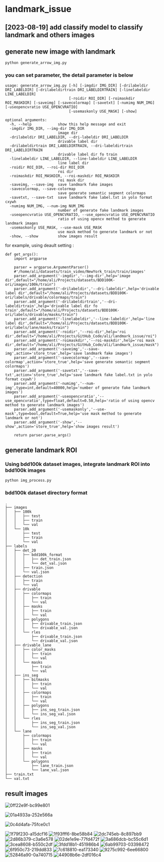 # landmark_issue

## [2023-08-19] add classify model to classify landmark and others images

## generate new image with landmark
```
python generate_arrow_img.py
```
### you can set parameter, the detail parameter is below
```
usage: generate_arrow_img.py [-h] [-imgdir IMG_DIR] [-drilabeldir DRI_LABELDIR] [-drilabeldirtrain DRI_LABELDIRTRAIN] [-linelabeldir LINE_LABELDIR]
                             [-roidir ROI_DIR] [-roimaskdir ROI_MASKDIR] [-saveimg] [-savecolormap] [-savetxt] [-numimg NUM_IMG] [-useopencvratio USE_OPENCVRATIO]
                             [-usemaskonly USE_MASK] [-show]

optional arguments:
  -h, --help            show this help message and exit
  -imgdir IMG_DIR, --img-dir IMG_DIR
                        image dir
  -drilabeldir DRI_LABELDIR, --dri-labeldir DRI_LABELDIR
                        drivable label dir
  -drilabeldirtrain DRI_LABELDIRTRAIN, --dri-labeldirtrain DRI_LABELDIRTRAIN
                        drivable label dir fo train
  -linelabeldir LINE_LABELDIR, --line-labeldir LINE_LABELDIR
                        line label dir
  -roidir ROI_DIR, --roi-dir ROI_DIR
                        roi dir
  -roimaskdir ROI_MASKDIR, --roi-maskdir ROI_MASKDIR
                        roi mask dir
  -saveimg, --save-img  save landmark fake images
  -savecolormap, --save-colormap
                        save generate semantic segment colormaps
  -savetxt, --save-txt  save landmark fake label.txt in yolo format cxywh
  -numimg NUM_IMG, --num-img NUM_IMG
                        number of generate fake landmark images
  -useopencvratio USE_OPENCVRATIO, --use_opencvratio USE_OPENCVRATIO
                        ratio of using opencv method to generate landmark images
  -usemaskonly USE_MASK, --use-mask USE_MASK
                        use mask method to generate landmark or not
  -show, --show         show images result

```
for example, using deault setting : 
```
def get_args():
    import argparse
    
    parser = argparse.ArgumentParser()
    #'/home/ali/datasets/train_video/NewYork_train/train/images'
    parser.add_argument('-imgdir','--img-dir',help='image dir',default="/home/ali/Projects/datasets/BDD100K-ori/images/100k/train")
    parser.add_argument('-drilabeldir','--dri-labeldir',help='drivable label dir',default="/home/ali/Projects/datasets/BDD100K-ori/labels/drivable/colormaps/train")
    parser.add_argument('-drilabeldirtrain','--dri-labeldirtrain',help='drivable label dir fo train',default="/home/ali/Projects/datasets/BDD100K-ori/labels/drivable/masks/train")
    parser.add_argument('-linelabeldir','--line-labeldir',help='line label dir',default="/home/ali/Projects/datasets/BDD100K-ori/labels/lane/masks/train")
    parser.add_argument('-roidir','--roi-dir',help='roi dir',default="/home/ali/Projects/GitHub_Code/ali/landmark_issue/roi")
    parser.add_argument('-roimaskdir','--roi-maskdir',help='roi mask dir',default="/home/ali/Projects/GitHub_Code/ali/landmark_issue/mask")
    parser.add_argument('-saveimg','--save-img',action='store_true',help='save landmark fake images')
    parser.add_argument('-savecolormap','--save-colormap',action='store_true',help='save generate semantic segment colormaps')
    parser.add_argument('-savetxt','--save-txt',action='store_true',help='save landmark fake label.txt in yolo format cxywh')
    parser.add_argument('-numimg','--num-img',type=int,default=40000,help='number of generate fake landmark images')
    parser.add_argument('-useopencvratio','--use_opencvratio',type=float,default=0.50,help='ratio of using opencv method to generate landmark images')
    parser.add_argument('-usemaskonly','--use-mask',type=bool,default=True,help='use mask method to generate landmark or not')
    parser.add_argument('-show','--show',action='store_true',help='show images result')
   
    return parser.parse_args()  

```


## generate landmark ROI
### Using bdd100k dataset images, integrate landmark ROI into bdd100k images
```
python img_process.py
```
### bdd100k dataset directory format
```
.
├── images
│   ├── 100k
│   │   ├── test
│   │   ├── train
│   │   └── val
│   └── 10k
│       ├── test
│       ├── train
│       └── val
├── labels
│   ├── det_20
│   │   ├── bdd100k_format
│   │   │   ├── det_train.json
│   │   │   └── det_val.json
│   │   ├── train.json
│   │   └── val.json
│   ├── detection
│   │   ├── train
│   │   └── val
│   ├── drivable
│   │   ├── colormaps
│   │   │   ├── train
│   │   │   └── val
│   │   ├── masks
│   │   │   ├── train
│   │   │   └── val
│   │   ├── polygons
│   │   │   ├── drivable_train.json
│   │   │   └── drivable_val.json
│   │   └── rles
│   │       ├── drivable_train.json
│   │       └── drivable_val.json
│   ├── drivable_lane
│   │   ├── color_masks
│   │   │   ├── train
│   │   │   └── val
│   │   └── masks
│   │       ├── train
│   │       └── val
│   ├── ins_seg
│   │   ├── bitmasks
│   │   │   ├── train
│   │   │   └── val
│   │   ├── colormaps
│   │   │   ├── train
│   │   │   └── val
│   │   ├── polygons
│   │   │   ├── ins_seg_train.json
│   │   │   └── ins_seg_val.json
│   │   └── rles
│   │       ├── ins_seg_train.json
│   │       └── ins_seg_val.json
│   └── lane
│       ├── colormaps
│       │   ├── train
│       │   └── val
│       ├── masks
│       │   ├── train
│       │   └── val
│       └── polygons
│           ├── lane_train.json
│           └── lane_val.json
├── train.txt
└── val.txt
```


## result images
![0ff22e9f-bc99e801](https://github.com/cuteboyqq/landmark_issue/assets/58428559/58bae0d4-6044-4b6c-a2c7-f15798b05319)


![01a4933a-252e566a](https://github.com/cuteboyqq/landmark_issue/assets/58428559/fe18bc06-db9a-4c37-a30e-941cacab9839)


![0c4d4afa-75fce0c1](https://github.com/cuteboyqq/landmark_issue/assets/58428559/0f571ef5-e9c9-4c64-aeab-dd373f6ff3c0)


![1f79f230-a15dcf16](https://github.com/cuteboyqq/landmark_issue/assets/58428559/f9ceaadf-ae78-4658-9308-a2feb5e2fe68)
![1f93fff6-8be58b84](https://github.com/cuteboyqq/landmark_issue/assets/58428559/f39425db-39bb-464a-bade-5d8d5f6f919b)
![2dc745eb-8c897bb9](https://github.com/cuteboyqq/landmark_issue/assets/58428559/caf2ba36-3422-45c0-a60c-c292f4ec5cfb)
![2d86b379-c3a6e578](https://github.com/cuteboyqq/landmark_issue/assets/58428559/10c8f1b9-dd69-4106-aab6-0f209238b5e1)
![02de1e9e-77fd472f](https://github.com/cuteboyqq/landmark_issue/assets/58428559/12196eff-806c-4e92-a006-ea06bee3e815)
![3a686dcb-bc55c6d1](https://github.com/cuteboyqq/landmark_issue/assets/58428559/5e911c9e-724e-4bc3-a81b-ce079c368e6d)
![3cea8608-b550c2df](https://github.com/cuteboyqq/landmark_issue/assets/58428559/ba178e9c-a1c0-46e3-aed6-42bcb41a0838)
![3fdd18b1-451986b4](https://github.com/cuteboyqq/landmark_issue/assets/58428559/75e2ca8e-f50b-4126-b5a1-66ee70212c6a)
![6ab99703-03398472](https://github.com/cuteboyqq/landmark_issue/assets/58428559/411ddbcf-76d1-45fa-992a-0c43dc0c1d5c)
![6f950c73-219dd833](https://github.com/cuteboyqq/landmark_issue/assets/58428559/9e9a6e51-d453-41f0-96b6-38220ed75568)
![7c618810-ea173340](https://github.com/cuteboyqq/landmark_issue/assets/58428559/0e21f984-a059-4ed4-85dd-690f4b18adcc)
![9275c992-6ee66800](https://github.com/cuteboyqq/landmark_issue/assets/58428559/97c990ba-986e-4455-ad4e-d938adc1261a)
![52846a90-0a740715](https://github.com/cuteboyqq/landmark_issue/assets/58428559/caa4c2e9-fe7a-47df-af33-e25395a03969)
![44908b6e-2df016c4](https://github.com/cuteboyqq/landmark_issue/assets/58428559/6befa6db-2620-4585-9c05-fbdaede4814a)
